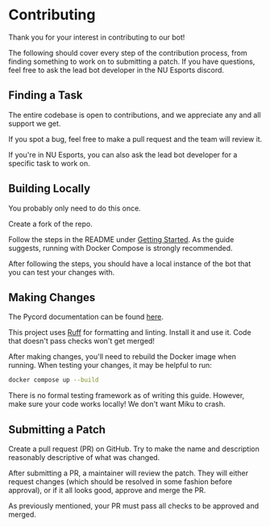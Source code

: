 # Contributing

Thank you for your interest in contributing to our bot!

The following should cover every step of the contribution process, from finding something to work on to submitting a patch. If you have questions, feel free to ask the lead bot developer in the NU Esports discord.

## Finding a Task

The entire codebase is open to contributions, and we appreciate any and all support we get.

If you spot a bug, feel free to make a pull request and the team will review it.

If you're in NU Esports, you can also ask the lead bot developer for a specific task to work on.

## Building Locally

You probably only need to do this once.

Create a fork of the repo.

Follow the steps in the README under [Getting Started](https://github.com/Golf0ned/nu-esports-bot?tab=readme-ov-file#getting-started). As the guide suggests, running with Docker Compose is strongly recommended.

After following the steps, you should have a local instance of the bot that you can test your changes with.

## Making Changes

The Pycord documentation can be found [here](https://docs.pycord.dev/en/v2.6.1/).

This project uses [Ruff](https://docs.astral.sh/ruff/) for formatting and linting. Install it and use it. Code that doesn't pass checks won't get merged!

After making changes, you'll need to rebuild the Docker image when running. When testing your changes, it may be helpful to run:

```bash
docker compose up --build
```

There is no formal testing framework as of writing this guide. However, make sure your code works locally! We don't want Miku to crash.

## Submitting a Patch

Create a pull request (PR) on GitHub. Try to make the name and description reasonably descriptive of what was changed.

After submitting a PR, a maintainer will review the patch. They will either request changes (which should be resolved in some fashion before approval), or if it all looks good, approve and merge the PR.

As previously mentioned, your PR must pass all checks to be approved and merged.
